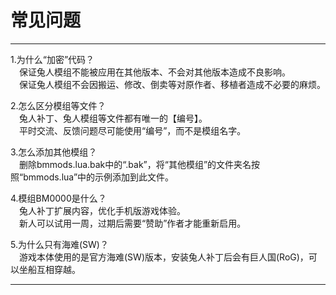 # 常见问题

------

  
1.为什么“加密”代码？  
　保证兔人模组不能被应用在其他版本、不会对其他版本造成不良影响。  
　保证兔人模组不会因搬运、修改、倒卖等对原作者、移植者造成不必要的麻烦。  
  
2.怎么区分模组等文件？  
　兔人补丁、兔人模组等文件都有唯一的【编号】。  
　平时交流、反馈问题尽可能使用“编号”，而不是模组名字。  
  
3.怎么添加其他模组？  
　删除bmmods.lua.bak中的“.bak”，将“其他模组”的文件夹名按照“bmmods.lua”中的示例添加到此文件。  
  
4.模组BM0000是什么？  
　兔人补丁扩展内容，优化手机版游戏体验。  
　新人可以试用一周，过期后需要“赞助”作者才能重新启用。  
  
5.为什么只有海难(SW)？  
　游戏本体使用的是官方海难(SW)版本，安装兔人补丁后会有巨人国(RoG)，可以坐船互相穿越。  

------

